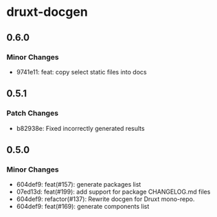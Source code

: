 # druxt-docgen

## 0.6.0

### Minor Changes

- 9741e11: feat: copy select static files into docs

## 0.5.1

### Patch Changes

- b82938e: Fixed incorrectly generated results

## 0.5.0

### Minor Changes

- 604def9: feat(#157): generate packages list
- 07ed13d: feat(#199): add support for package CHANGELOG.md files
- 604def9: refactor(#137): Rewrite docgen for Druxt mono-repo.
- 604def9: feat(#169): generate components list
